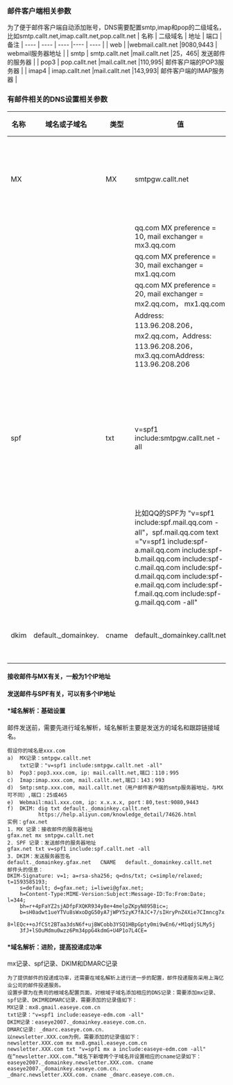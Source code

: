 ### 邮件客户端相关参数
为了便于邮件客户端自动添加账号，DNS需要配置smtp,imap和pop的二级域名，比如smtp.callt.net,imap.callt.net,pop.callt.net
|  名称   | 二级域名 | 地址  | 端口 | 备注
|  ----  | ----  | ----  |----  | ----  |
| web  | |webmail.callt.net |9080,9443  | webmail服务器地址 |
| smtp  | smtp.callt.net |mail.callt.net |25，465| 发送邮件的服务器 |
| pop3  | pop.callt.net |mail.callt.net |110,995| 邮件客户端的POP3服务器 |
| imap4  | imap.callt.net |mail.callt.net |143,993| 邮件客户端的IMAP服务器 |
### 有邮件相关的DNS设置相关参数
|  名称   | 域名或子域名 | 类型  | 值 | 备注
|  ----  | -----|----  |----  | ----  |
| MX  |   | MX | smtpgw.callt.net | 接收邮件的服务器 |
|     |   |    | qq.com  MX preference = 10, mail exchanger = mx3.qq.com|
|     |   |    |qq.com  MX preference = 30, mail exchanger = mx1.qq.com |
|     |   |    |qq.com  MX preference = 20, mail exchanger = mx2.qq.com， mx1.qq.com |
|     |   |    |Address:  113.96.208.206，mx2.qq.com，Address:  113.96.208.206，mx3.qq.comAddress:  113.96.208.206|
| spf  |    | txt | v=spf1 include:smtpgw.callt.net -all| 发送邮件的服务器 ，比如QQ的|
|      | | |比如QQ的SPF为 "v=spf1 include:spf.mail.qq.com -all"，spf.mail.qq.com text ="v=spf1 include:spf-a.mail.qq.com include:spf-b.mail.qq.com include:spf-c.mail.qq.com include:spf-d.mail.qq.com include:spf-e.mail.qq.com include:spf-f.mail.qq.com include:spf-g.mail.qq.com -all"|
| dkim  | default._domainkey. | cname | default._domainkey.callt.net | 服务器签名 |
#### 接收邮件与MX有关，一般为1个IP地址
#### 发送邮件与SPF有关，可以有多个IP地址

#### *域名解析：基础设置
邮件发送前，需要先进行域名解析，域名解析主要是发送方的域名和跟踪链接域名。
```
假设你的域名是xxx.com
a)  MX记录：smtpgw.callt.net
    txt记录："v=spf1 include:smtpgw.callt.net -all"
b)	Pop3：pop3.xxx.com, ip: mail.callt.net,端口：110；995
c)	Imap:imap.xxx.com, mail.callt.net,端口：143；993
d)	Smtp:smtp.xxx.com, mail.callt.net（用户邮件客户端的smtp服务器地址，与MX可不同）,端口：25或465
e)	Webmail:mail.xxx.com, ip: x.x.x.x, port：80,test:9080,9443
f)  DKIM: dig txt default._domainkey.callt.net
          https://help.aliyun.com/knowledge_detail/74626.html
实例：gfax.net
1. MX 记录：接收邮件的服务器地址
gfax.net mx smtpgw.callt.net
2. SPF 记录：发送邮件的服务器地址
gfax.net txt v=spf1 include:spf.callt.net -all
3. DKIM：发送服务器签名
default._domainkey.gfax.net   CNAME   default._domainkey.callt.net
邮件头的信息：
DKIM-Signature: v=1; a=rsa-sha256; q=dns/txt; c=simple/relaxed; t=1593585193;
	s=default; d=gfax.net; i=liwei@gfax.net;
	h=Content-Type:MIME-Version:Subject:Message-ID:To:From:Date; l=344;
	bh=r+4pFaYZ2sjADfpFXQKR934y8e+4melpZKpyN895Bic=;
	b=sH0adwt1ueYTVu8sWxoDgG50yA7jWPY5zyK7fAJC+7/sIHryPnZ4Xie7CImncg7x
	8+lEQc++oJfCSt2BTaa3dsN6f+ujBWCobb3YSQ1HBpGpty0mi9wEn6/+M1qdjSLMy5j
	3fJ+lSOuMdmu0wzz6Pm34ppG4kdmG+U4P1o7L4CE=
```
#### *域名解析：进阶，提高投递成功率
mx记录、spf记录、DKIM和DMARC记录
```
为了提供邮件的投递成功率，还需要在域名解析上进行进一步的配置，邮件投递服务采用上海亿业公司的邮件投递服务。
设置步骤为在贵司的根域名配置页面，对根域子域名添加相应的DNS记录：需要添加mx记录、spf记录、DKIM和DMARC记录，需要添加的记录值如下：
MX记录：mx8.gmail.easeye.com.cn
txt记录："v=spf1 include:easeye-edm.com -all"
DKIM记录：easeye2007._domainkey.easeye.com.cn.
DMARC记录: _dmarc.easeye.com.cn.
以newsletter.XXX.com为例，需要添加的记录值如下：
newsletter.XXX.com mx mx8.gmail.easeye.com.cn
newsletter.XXX.com txt "v=spf1 mx a include:easeye-edm.com -all"
在“newsletter.XXX.com.”域名下新增两个子域名并设置相应的cname记录如下：
easeye2007._domainkey.newsletter.XXX.com. cname easeye2007._domainkey.easeye.com.cn.
_dmarc.newsletter.XXX.com. cname _dmarc.easeye.com.cn.
```
